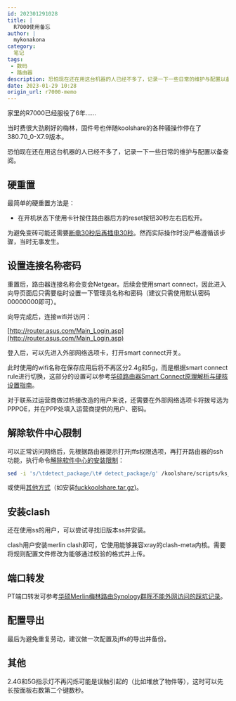 ```yaml
---
id: 202301291028
title: |
  R7000使用备忘
author: |
  mykonakona
category:
  笔记
tags:
 - 数码
 - 路由器
description: 恐怕现在还在用这台机器的人已经不多了，记录一下一些日常的维护与配置以备查阅。
date: 2023-01-29 10:28
origin_url: r7000-memo
---
```


家里的R7000已经服役了6年……

<!-- more -->

当时费很大劲刷好的梅林，固件号也伴随koolshare的各种骚操作停在了380.70_0-X7.9版本。

恐怕现在还在用这台机器的人已经不多了，记录一下一些日常的维护与配置以备查阅。

## 硬重置

最简单的硬重置方法是：

- 在开机状态下使用卡针按住路由器后方的reset按钮30秒左右后松开。

为避免变砖可能还需要[断电30秒后再插电30秒][1]。然而实际操作时没严格遵循该步骤，当时无事发生。

## 设置连接名称密码

重置后，路由器连接名称会变会Netgear。后续会使用smart connect，因此进入向导页面后只需要临时设置一下管理员名称和密码（建议只需使用默认密码00000000即可）。

向导完成后，连接wifi并访问：

[http://router.asus.com/Main_Login.asp](http://router.asus.com/Main_Login.asp)

登入后，可以先进入外部网络选项卡，打开smart connect开关。

此时使用的wifi名称在保存应用后将不再区分2.4g和5g，而是根据smart connect rule进行切换，这部分的设置可以参考[华硕路由器Smart Connect原理解析与硬核设置指南][2]。

对于联系过运营商做过桥接改造的用户来说，还需要在外部网络选项卡将拨号选为PPPOE，并在PPP处填入运营商提供的用户、密码。

## 解除软件中心限制

可以正常访问网络后，先根据路由器提示打开jffs权限选项，再打开路由器的ssh功能，执行命令[解除软件中心的安装限制][3]：

```bash
sed -i 's/\tdetect_package/\t# detect_package/g' /koolshare/scripts/ks_tar_install.sh
```

或使用[其他方式][4]（如安装[fuckkoolshare.tar.gz][5])。

## 安装clash

还在使用ss的用户，可以尝试寻找旧版本ss并安装。

clash用户安装merlin clash即可，它使用能够兼容xray的clash-meta内核。需要将规则配置文件修改为能够通过校验的格式并上传。

## 端口转发

PT端口转发可参考[华硕Merlin梅林路由Synology群晖不能外网访问的踩坑记录][6]。

## 配置导出

最后为避免重复劳动，建议做一次配置及jffs的导出并备份。

## 其他

2.4G和5G指示灯不再闪烁可能是误触引起的（比如堆放了物件等），这时可以先长按面板右数第二个键数秒。

[1]: https://www.right.com.cn/forum/thread-8267551-1-1.html "网件R7000捅菊花变砖"
[2]: https://zhuanlan.zhihu.com/p/370147768 "华硕路由器Smart Connect原理解析与硬核设置指南"
[3]: https://hq450.github.io/fancyss/ "fancyss - 科学上网"
[4]: https://www.bilibili.com/read/cv9729050 "Koolshare 软件中心离线安装限制 解除"
[5]: https://t.me/s/SukkaChannel?q=fuckkoolshare.tar.gz "解除 Koolshare 酷软中心 的离线安装限制的插件"
[6]: https://cloud.tencent.com/developer/article/1624139 "华硕Merlin梅林路由Synology群晖不能外网访问的踩坑记录"
